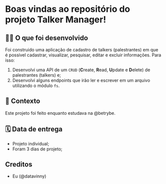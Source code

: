 
# Boas vindas ao repositório do projeto Talker Manager!

## 👨‍💻 O que foi desenvolvido
  Foi construido uma aplicação de cadastro de talkers (palestrantes) em que é possível cadastrar, visualizar, pesquisar, editar e excluir informações. Para isso:
  1. Desenvolvi uma API de um `CRUD` (**C**reate, **R**ead, **U**pdate e **D**elete) de palestrantes (talkers) e;
  2. Desenvolvi alguns endpoints que irão ler e escrever em um arquivo utilizando o módulo `fs`.

## :memo: Contexto
Este projeto foi feito enquanto estudava na @betrybe.

## 🗓 Data de entrega

- Projeto individual;
- Foram 3 dias de projeto;

## Creditos
- Eu (@datavinny)
